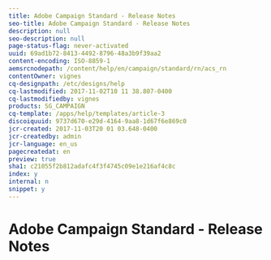 ```yaml
---
title: Adobe Campaign Standard - Release Notes
seo-title: Adobe Campaign Standard - Release Notes
description: null
seo-description: null
page-status-flag: never-activated
uuid: 69ad1b72-8413-4492-8796-48a3b9f39aa2
content-encoding: ISO-8859-1
aemsrcnodepath: /content/help/en/campaign/standard/rn/acs_rn
contentOwner: vignes
cq-designpath: /etc/designs/help
cq-lastmodified: 2017-11-02T10 11 38.807-0400
cq-lastmodifiedby: vignes
products: SG_CAMPAIGN
cq-template: /apps/help/templates/article-3
discoiquuid: 9737d670-e29d-4164-9aa8-1d67f6e869c0
jcr-created: 2017-11-03T20 01 03.648-0400
jcr-createdby: admin
jcr-language: en_us
pagecreatedat: en
preview: true
sha1: c21055f2b812adafc4f3f4745c09e1e216af4c8c
index: y
internal: n
snippet: y
---
```


# Adobe Campaign Standard - Release Notes

